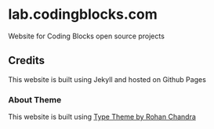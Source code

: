 # lab.codingblocks.com

Website for Coding Blocks open source projects

## Credits

This website is built using Jekyll and hosted on Github Pages

### About Theme

This website is built using [Type Theme by Rohan Chandra](https://github.com/rohanchandra/type-theme)
